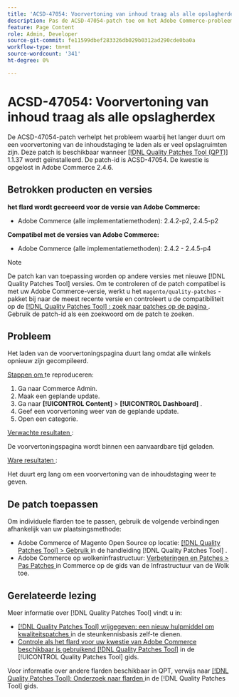 ```yaml
---
title: 'ACSD-47054: Voorvertoning van inhoud traag als alle opslagherdex'
description: Pas de ACSD-47054-patch toe om het Adobe Commerce-probleem op te lossen, waarbij de voorvertoningspagina traag wordt geladen omdat alle winkels opnieuw zijn geindexeerd.
feature: Page Content
role: Admin, Developer
source-git-commit: fe11599dbef283326db029b0312ad290cde0ba0a
workflow-type: tm+mt
source-wordcount: '341'
ht-degree: 0%

---
```


# ACSD-47054: Voorvertoning van inhoud traag als alle opslagherdex

De ACSD-47054-patch verhelpt het probleem waarbij het langer duurt om een voorvertoning van de inhoudstaging te laden als er veel opslagruimten zijn. Deze patch is beschikbaar wanneer [[!DNL Quality Patches Tool (QPT)] ](https://experienceleague.adobe.com/en/docs/commerce-knowledge-base/kb/announcements/commerce-announcements/magento-quality-patches-released-new-tool-to-self-serve-quality-patches) 1.1.37 wordt geïnstalleerd. De patch-id is ACSD-47054. De kwestie is opgelost in Adobe Commerce 2.4.6.

## Betrokken producten en versies

**het flard wordt gecreeerd voor de versie van Adobe Commerce:**

* Adobe Commerce (alle implementatiemethoden): 2.4.2-p2, 2.4.5-p2

**Compatibel met de versies van Adobe Commerce:**

* Adobe Commerce (alle implementatiemethoden): 2.4.2 - 2.4.5-p4

>[!NOTE]
>
>De patch kan van toepassing worden op andere versies met nieuwe [!DNL Quality Patches Tool] versies. Om te controleren of de patch compatibel is met uw Adobe Commerce-versie, werkt u het `magento/quality-patches` -pakket bij naar de meest recente versie en controleert u de compatibiliteit op de [[!DNL Quality Patches Tool] : zoek naar patches op de pagina ](https://experienceleague.adobe.com/tools/commerce-quality-patches/index.html) . Gebruik de patch-id als een zoekwoord om de patch te zoeken.

## Probleem

Het laden van de voorvertoningspagina duurt lang omdat alle winkels opnieuw zijn gecompileerd.

<u> Stappen om </u> te reproduceren:

1. Ga naar Commerce Admin.
1. Maak een geplande update.
1. Ga naar **[!UICONTROL Content]** > **[!UICONTROL Dashboard]** .
1. Geef een voorvertoning weer van de geplande update.
1. Open een categorie.

<u> Verwachte resultaten </u>:

De voorvertoningspagina wordt binnen een aanvaardbare tijd geladen.

<u> Ware resultaten </u>:

Het duurt erg lang om een voorvertoning van de inhoudstaging weer te geven.

## De patch toepassen

Om individuele flarden toe te passen, gebruik de volgende verbindingen afhankelijk van uw plaatsingsmethode:

* Adobe Commerce of Magento Open Source op locatie: [[!DNL Quality Patches Tool]  > Gebruik ](/help/tools/quality-patches-tool/usage.md) in de handleiding [!DNL Quality Patches Tool] .
* Adobe Commerce op wolkeninfrastructuur: [ Verbeteringen en Patches > Pas Patches ](https://experienceleague.adobe.com/docs/commerce-cloud-service/user-guide/develop/upgrade/apply-patches.html) in Commerce op de gids van de Infrastructuur van de Wolk toe.

## Gerelateerde lezing

Meer informatie over [!DNL Quality Patches Tool] vindt u in:

* [[!DNL Quality Patches Tool]  vrijgegeven: een nieuw hulpmiddel om kwaliteitspatches ](https://experienceleague.adobe.com/en/docs/commerce-knowledge-base/kb/announcements/commerce-announcements/magento-quality-patches-released-new-tool-to-self-serve-quality-patches) in de steunkennisbasis zelf-te dienen.
* [ Controle als het flard voor uw kwestie van Adobe Commerce beschikbaar is gebruikend  [!DNL Quality Patches Tool]](/help/tools/quality-patches-tool/patches-available-in-qpt/check-patch-for-magento-issue-with-magento-quality-patches.md) in de [!UICONTROL Quality Patches Tool] gids.


Voor informatie over andere flarden beschikbaar in QPT, verwijs naar [[!DNL Quality Patches Tool]: Onderzoek naar flarden ](https://experienceleague.adobe.com/tools/commerce-quality-patches/index.html) in de [!DNL Quality Patches Tool] gids.
